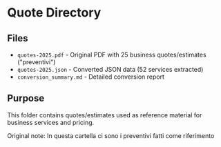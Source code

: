 # Quote Directory

## Files
- `quotes-2025.pdf` - Original PDF with 25 business quotes/estimates ("preventivi")
- `quotes-2025.json` - Converted JSON data (52 services extracted)  
- `conversion_summary.md` - Detailed conversion report

## Purpose
This folder contains quotes/estimates used as reference material for business services and pricing.

Original note: In questa cartella ci sono i preventivi fatti come riferimento
